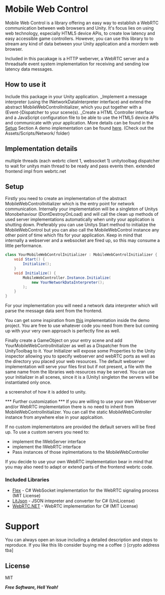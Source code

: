 # Mobile Web Control

Mobile Web Control is a library offering an easy way to establish a WebRTC communication between web browsers and Unity.
It's focus lies on using web technology, especially HTML5 device APis, to create low latency and easy accessible game controllers.
However, you can use this library to to stream any kind of data between your Unity application and a mordern web browser.

Included in this pacakage is a HTTP weberver, a WebRTC server and a threadsafe event system implementation for receiving and sending low latency data messages.

## How to use it
Include this package in your Unity application.
_Implement a message interpreter (using the INetworkDataInterpreter interface) and extend the abstract MobileWebControlInitializer, which you put together with a (Event-)Dispatcher to your scene(s).
_Create a HTML Controller interface and a JavaScript configuration file to be able to use the HTML5 device APIs and communicate with your application.
More details can be found in the [Setup](#Setup) Section
A demo implementation can be found [here](https://bitbucket.org/kaufi07/mobile-web-control/src/master/). (Check out the Assets/Scripts/Network/ folder)

## Implementation details
multiple threads (each webrtc client 1, websocket 1)
unitytoolbag dispatcher to wait for unitys main thread to be ready and pass events then.
extended frontend impl from webrtc.net 


## Setup
Firstly you need to create an implementation of the abstract MobileWebControlInitializer which is the entry point for network communication.
Internally your implementation will be a singleton of Unitys Monobehaviour (DontDestroyOnLoad) and will call the clean up methods of used server implementations automatically when unity your application is shutting down.
Preferably you can use Unitys Start method to initialize the MobileWebControl but you can also call the MobileWebControl instance any other point of time which fits for your application.
Keep in mind that internally a webserver and a websocket are fired up, so this may consume a little performance.

```c#
class YourMobileWebControlInitializer : MobileWebControlInitializer {
    void Start() {
        Initialize();
    }
    void Initialize() {
        MobileWebController.Instance.Initialize(
            new YourNetworkDataInterpreter();
        );
    }
}
```

For your implementation you will need a network data interpreter which will parse the message data sent from the frontend.

You can get some inspiration from [this](https://bitbucket.org/kaufi07/mobile-web-control/src/master/Assets/Scripts/Network/MyNetworkDataInterpreter.cs) implementation inside the demo project.
You are free to use whatever code you need from there but coming up with your very own approach is perfectly fine as well.

Finally create a GameObject on your entry scene and add YourMobileWebControlInitializer as well as a Dispatcher from the UnityToolbag to it.
Your Initializer will expose some Properties to the Unity inspector allowing you to specify webserver and webRTC ports as well as the directory you placed your web resources.
The default webserver implementation will serve your files first but if not present, a file with the same name from the libraries web resources may be served.
You can use your Initializer in all scenes, since it is a (Unity) singleton the servers will be instantiated only once.

a screenshot of how it is added to unity.

*** Further customization ***
If you are willing to use your own Webserver and/or WebRTC implementation there is no need to inherit from MobileWebControlInitializer. You can call the static MobileWebController instance from anywhere else in your applcaition.

If no custom implementatons are provided the default servers will be fired up.
To use a custom servers you need to:
 - implement the IWebServer interface 
 - implement the IWebRTC interface
 - Pass instances of those inplmentations to the MobileWebController

If you decide to use your own WebRTC implementation bear in mind that you may also need to adapt or extend parts of the frontend webrtc code.


### Included Libraries

* [Flex](https://github.com/statianzo/Fleck) - C# WebSocket implementation for the WebRTC signaling process (MIT License)
* [LitJson](https://github.com/LitJSON/litjson) - JSON intepreter and converter for C# (UniLicense)
* [WebRTC.NET](https://github.com/radioman/WebRtc.NET) - WebRTC implementation for C# (MIT License)


# Support
You can always open an issue including a detailed description and steps to reproduce.
If you like this lib consider buying me a coffee :)
[crypto address tba]

License
----

MIT


***Free Software, Hell Yeah!***

